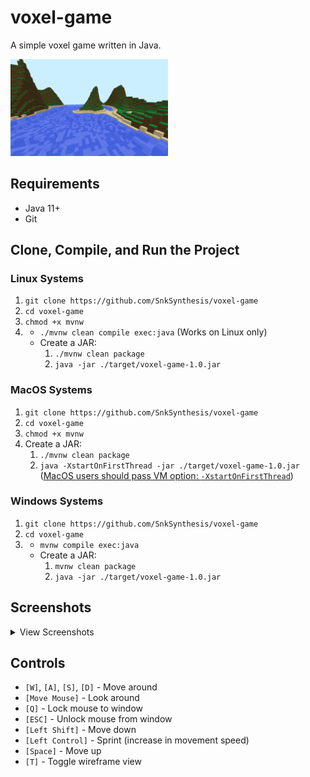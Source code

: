# voxel-game
A simple voxel game written in Java.

<img src="screenshots/screenshot0.png" alt="Screenshot" width="50%" height="50%">

## Requirements
* Java 11+
* Git

## Clone, Compile, and Run the Project

### Linux Systems
1. `git clone https://github.com/SnkSynthesis/voxel-game`
2. `cd voxel-game`
3. `chmod +x mvnw`
4. * `./mvnw clean compile exec:java` (Works on Linux only)
   * Create a JAR:
        1. `./mvnw clean package`
        2. `java -jar ./target/voxel-game-1.0.jar`

### MacOS Systems
1. `git clone https://github.com/SnkSynthesis/voxel-game`
2. `cd voxel-game`
3. `chmod +x mvnw`
4. Create a JAR:
    1. `./mvnw clean package`
    2. `java -XstartOnFirstThread -jar ./target/voxel-game-1.0.jar` ([MacOS users should pass VM option: `-XstartOnFirstThread`](https://www.lwjgl.org/guide))

### Windows Systems
1. `git clone https://github.com/SnkSynthesis/voxel-game`
2. `cd voxel-game`
3.  * `mvnw compile exec:java`
    * Create a JAR:
         1. `mvnw clean package`
         2. `java -jar ./target/voxel-game-1.0.jar`

## Screenshots

<details><summary>View Screenshots</summary>
  
<img src="screenshots/screenshot1.jpg" alt="Screenshot" width="50%" height="50%">
<img src="screenshots/screenshot2.jpg" alt="Screenshot" width="50%" height="50%">
<img src="screenshots/screenshot3.jpg" alt="Screenshot" width="50%" height="50%">
<img src="screenshots/screenshot4.jpg" alt="Screenshot" width="50%" height="50%">
<img src="screenshots/screenshot5.jpg" alt="Screenshot" width="50%" height="50%">
<img src="screenshots/screenshot6.jpg" alt="Screenshot" width="50%" height="50%">
  
</details>

## Controls

* `[W]`, `[A]`, `[S]`, `[D]` - Move around
* `[Move Mouse]` - Look around
* `[Q]` - Lock mouse to window
* `[ESC]` - Unlock mouse from window
* `[Left Shift]` - Move down
* `[Left Control]` - Sprint (increase in movement speed)
* `[Space]` - Move up 
* `[T]` - Toggle wireframe view
